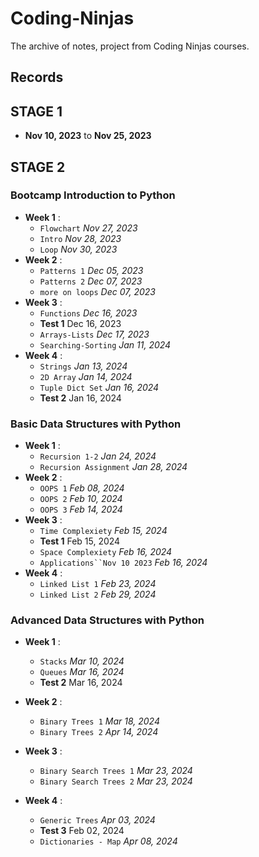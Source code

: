 # Coding-Ninjas

The archive of notes, project from Coding Ninjas courses.

## Records

## STAGE 1

- **Nov 10, 2023** to **Nov 25, 2023**

## STAGE 2

### Bootcamp Introduction to Python

- **Week 1** : 
    - `Flowchart` *Nov 27, 2023*
    - `Intro` *Nov 28, 2023*
    - `Loop` *Nov 30, 2023*
- **Week 2** : 
    - `Patterns 1` *Dec 05, 2023*
    - `Patterns 2` *Dec 07, 2023*
    - `more on loops` *Dec 07, 2023*
- **Week 3** : 
    - `Functions` *Dec 16, 2023*
    - **Test 1** Dec 16, 2023
    - `Arrays-Lists` *Dec 17, 2023*
    - `Searching-Sorting` *Jan 11, 2024*
- **Week 4** : 
    - `Strings` *Jan 13, 2024*
    - `2D Array` *Jan 14, 2024*
    - `Tuple Dict Set` *Jan 16, 2024*
    - **Test 2** Jan 16, 2024

### Basic Data Structures with Python

- **Week 1** : 
    - `Recursion 1-2` *Jan 24, 2024*
    - `Recursion Assignment` *Jan 28, 2024*
- **Week 2** : 
    - `OOPS 1` *Feb 08, 2024*
    - `OOPS 2` *Feb 10, 2024*
    - `OOPS 3` *Feb 14, 2024*
- **Week 3** : 
    - `Time Complexiety` *Feb 15, 2024*
    - **Test 1** Feb 15, 2024
    - `Space Complexiety` *Feb 16, 2024*
    - `Applications``Nov 10 2023` *Feb 16, 2024*
- **Week 4** :
    - `Linked List 1` *Feb 23, 2024*
    - `Linked List 2` *Feb 29, 2024*

### Advanced Data Structures with Python

- **Week 1** : 
    - `Stacks` *Mar 10, 2024*
    - `Queues`  *Mar 16, 2024*
    - **Test 2** Mar 16, 2024

- **Week 2** : 
    - `Binary Trees 1` *Mar 18, 2024*
    - `Binary Trees 2` *Apr 14, 2024*

- **Week 3** : 
    - `Binary Search Trees 1` *Mar 23, 2024*
    - `Binary Search Trees 2` *Mar 23, 2024*

- **Week 4** : 
    - `Generic Trees` *Apr 03, 2024*
    - **Test 3** Feb 02, 2024
    - `Dictionaries - Map` *Apr 08, 2024*